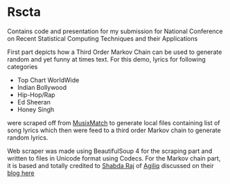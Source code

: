 # Rscta
Contains code and presentation for my submission for National Conference  on Recent Statistical Computing Techniques and their Applications

First part depicts how a Third Order Markov Chain can be used to generate random and yet funny at times text. For this demo, lyrics for  following categories
 <ul>
  <li> Top Chart WorldWide </li>
  <li> Indian Bollywood </li>
  <li> Hip-Hop/Rap </li>
  <li> Ed Sheeran </li>
  <li> Honey Singh </li>
</ul>

 were scraped off from [MusixMatch](https://www.musixmatch.com) to generate local files containing list of song lyrics which then were feed to a third order Markov chain to generate random lyrics.

Web scraper was made using BeautifulSoup 4 for the scraping part and written to files in Unicode format using Codecs.
For the Markov chain part, it is based and totally credited to [Shabda Raj](http://agiliq.com/blog/author/shabda/) of [Agiliq](http://agiliq.com/) discussed on their[ blog here](http://agiliq.com/blog/2009/06/generating-pseudo-random-text-with-markov-chains-u/)



